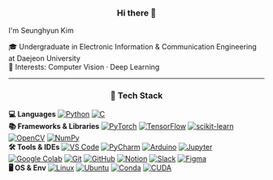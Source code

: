 <div align="center">
  
### Hi there 👋
</div>

I'm Seunghyun Kim

🎓 Undergraduate in Electronic Information & Communication Engineering at Daejeon University  
🔭 Interests: Computer Vision · Deep Learning

---  
<div align="center">
  
### 🧰 Tech Stack
</div>


**💻 Languages** 
[![Python](https://img.shields.io/badge/Python-3776AB?logo=python&logoColor=white)](https://www.python.org/) 
[![C](https://img.shields.io/badge/C-A8B9CC?logo=c&logoColor=white)](https://www.open-std.org/jtc1/sc22/wg14/)  
**📚 Frameworks & Libraries** 
[![PyTorch](https://img.shields.io/badge/PyTorch-EE4C2C?logo=pytorch&logoColor=white)](https://pytorch.org/) 
[![TensorFlow](https://img.shields.io/badge/TensorFlow-FF6F00?logo=tensorflow&logoColor=white)](https://www.tensorflow.org/) 
[![scikit-learn](https://img.shields.io/badge/scikit--learn-F7931E?logo=scikit-learn&logoColor=white)](https://scikit-learn.org/) 
[![OpenCV](https://img.shields.io/badge/OpenCV-5C3EE8?logo=opencv&logoColor=white)](https://opencv.org/) 
[![NumPy](https://img.shields.io/badge/NumPy-013243?logo=numpy&logoColor=white)](https://numpy.org/)  
**🛠 Tools & IDEs** 
[![VS Code](https://img.shields.io/badge/VS%20Code-007ACC?logo=visualstudiocode&logoColor=white)](https://code.visualstudio.com/) 
[![PyCharm](https://img.shields.io/badge/PyCharm-000000?logo=pycharm&logoColor=white)](https://www.jetbrains.com/pycharm/) 
[![Arduino](https://img.shields.io/badge/Arduino-00979D?logo=arduino&logoColor=white)](https://www.arduino.cc/) 
[![Jupyter](https://img.shields.io/badge/Jupyter-F37626?logo=jupyter&logoColor=white)](https://jupyter.org/) 
[![Google Colab](https://img.shields.io/badge/Google%20Colab-F9AB00?logo=googlecolab&logoColor=white)](https://colab.research.google.com/) 
[![Git](https://img.shields.io/badge/Git-F05032?logo=git&logoColor=white)](https://git-scm.com/) 
[![GitHub](https://img.shields.io/badge/GitHub-181717?logo=github&logoColor=white)](https://github.com/) 
[![Notion](https://img.shields.io/badge/Notion-000000?logo=notion&logoColor=white)](https://www.notion.so/) 
[![Slack](https://img.shields.io/badge/Slack-4A154B?logo=slack&logoColor=white)](https://slack.com/) 
[![Figma](https://img.shields.io/badge/Figma-F24E1E?logo=figma&logoColor=white)](https://www.figma.com/)  
**🖥 OS & Env** 
[![Linux](https://img.shields.io/badge/Linux-FCC624?logo=linux&logoColor=black)](https://www.linux.org/) 
[![Ubuntu](https://img.shields.io/badge/Ubuntu-E95420?logo=ubuntu&logoColor=white)](https://ubuntu.com/) 
[![Conda](https://img.shields.io/badge/Conda-44A833?logo=anaconda&logoColor=white)](https://docs.conda.io/) 
[![CUDA](https://img.shields.io/badge/CUDA-76B900?logo=nvidia&logoColor=white)](https://developer.nvidia.com/cuda-zone)


<!--
**💻 Languages** [![Python](https://img.shields.io/badge/Python-3776AB?logo=python&logoColor=white)](https://www.python.org/) [![C](https://img.shields.io/badge/C-A8B9CC?logo=c&logoColor=white)](https://www.open-std.org/jtc1/sc22/wg14/)  
**🧠 Frameworks** [![PyTorch](https://img.shields.io/badge/PyTorch-EE4C2C?logo=pytorch&logoColor=white)](https://pytorch.org/) [![TensorFlow](https://img.shields.io/badge/TensorFlow-FF6F00?logo=tensorflow&logoColor=white)](https://www.tensorflow.org/) [![scikit-learn](https://img.shields.io/badge/scikit--learn-F7931E?logo=scikit-learn&logoColor=white)](https://scikit-learn.org/)  
**📚 Libraries** [![OpenCV](https://img.shields.io/badge/OpenCV-5C3EE8?logo=opencv&logoColor=white)](https://opencv.org/) [![NumPy](https://img.shields.io/badge/NumPy-013243?logo=numpy&logoColor=white)](https://numpy.org/) [![Jupyter](https://img.shields.io/badge/Jupyter-F37626?logo=jupyter&logoColor=white)](https://jupyter.org/)  
**🛠 Tools & IDEs** [![VS Code](https://img.shields.io/badge/VS%20Code-007ACC?logo=visualstudiocode&logoColor=white)](https://code.visualstudio.com/) [![PyCharm](https://img.shields.io/badge/PyCharm-000000?logo=pycharm&logoColor=white)](https://www.jetbrains.com/pycharm/) [![Git](https://img.shields.io/badge/Git-F05032?logo=git&logoColor=white)](https://git-scm.com/) [![Notion](https://img.shields.io/badge/Notion-000000?logo=notion&logoColor=white)](https://www.notion.so/) [![Slack](https://img.shields.io/badge/Slack-4A154B?logo=slack&logoColor=white)](https://slack.com/)  
**🖥 OS & Environment** [![Ubuntu](https://img.shields.io/badge/Ubuntu-E95420?logo=ubuntu&logoColor=white)](https://ubuntu.com/) [![Conda](https://img.shields.io/badge/Conda-44A833?logo=anaconda&logoColor=white)](https://docs.conda.io/) [![CUDA](https://img.shields.io/badge/CUDA-76B900?logo=nvidia&logoColor=white)](https://developer.nvidia.com/cuda-zone)  
**🎨 Design** [![Figma](https://img.shields.io/badge/Figma-F24E1E?logo=figma&logoColor=white)](https://www.figma.com/)
-->

<!--
**ksh0330/ksh0330** is a ✨ _special_ ✨ repository because its `README.md` (this file) appears on your GitHub profile.

Here are some ideas to get you started:

- 🔭 I’m currently working on ...
- 🌱 I’m currently learning ...
- 👯 I’m looking to collaborate on ...
- 🤔 I’m looking for help with ...
- 💬 Ask me about ...
- 📫 How to reach me: ...
- 😄 Pronouns: ...
- ⚡ Fun fact: ...
-->
